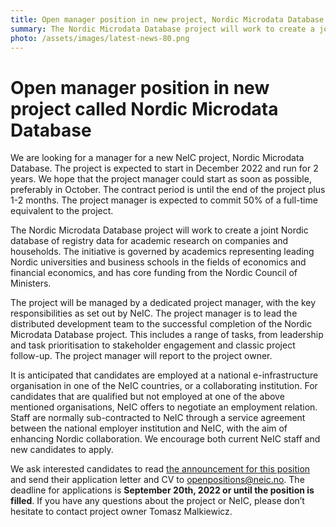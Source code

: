 ```yaml
---
title: Open manager position in new project, Nordic Microdata Database
summary: The Nordic Microdata Database project will work to create a joint Nordic database of registry data for academic research on companies and households. We are looking for a dedicated project manager to start as soon as possible.
photo: /assets/images/latest-news-80.png
---
```


Open manager position in new project called Nordic Microdata Database
===========================
We are looking for a manager for a new NeIC project, Nordic Microdata Database. The project is expected to start in December 2022 and run for 2 years. We hope that the project manager could start as soon as possible, preferably in October. The contract period is until the end of the project plus 1-2 months. The project manager is expected to commit 50% of a full-time equivalent to the project.

The Nordic Microdata Database project will work to create a joint Nordic database of registry data for academic research on companies and households. The initiative is governed by academics representing leading Nordic universities and business schools in the fields of economics and financial economics, and has core funding from the Nordic Council of Ministers. 

The project will be managed by a dedicated project manager, with the key responsibilities as set out by NeIC. The project manager is to lead the distributed development team to the successful completion of the Nordic Microdata Database project. This includes a range of tasks, from leadership and task prioritisation to stakeholder engagement and classic project follow-up. The project manager will report to the project owner.

It is anticipated that candidates are employed at a national e-infrastructure organisation in one of the NeIC countries, or a collaborating institution. For candidates that are qualified but not employed at one of the above mentioned organisations, NeIC offers to negotiate an employment relation. Staff are normally sub-contracted to NeIC through a service agreement between the national employer institution and NeIC, with the aim of enhancing Nordic collaboration. We encourage both current NeIC staff and new candidates to apply.

We ask interested candidates to read [the announcement for this position](https://wiki.neic.no/w/ext/img_auth.php/5/59/220800-NordicMicroDataDatabase-manager-position.pdf) and send their application letter and CV to openpositions@neic.no. The deadline for applications is **September 20th, 2022 or until the position is filled**. If you have any questions about the project or NeIC, please don’t hesitate to contact project owner Tomasz Malkiewicz.  